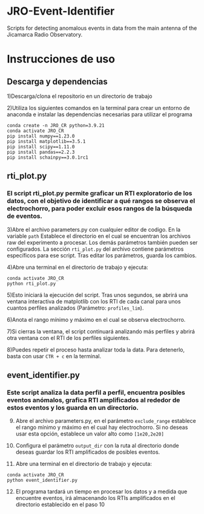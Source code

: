 # JRO-Event-Identifier
Scripts for detecting anomalous events in data from the main antenna of the Jicamarca Radio Observatory.

# Instrucciones de uso

## Descarga y dependencias
1)Descarga/clona el repositorio en un directorio de trabajo 

2)Utiliza los siguientes comandos en la terminal para crear un entorno de anaconda e instalar las dependencias necesarias para utilizar el programa
```
conda create -n JRO_CR python=3.9.21
conda activate JRO_CR
pip install numpy==1.23.0
pip install matplotlib==3.5.1
pip install scipy==1.11.0
pip install pandas==2.2.3
pip install schainpy==3.0.1rc1

```
## rti_plot.py
### El script rti_plot.py permite graficar un RTI exploratorio de los datos, con el objetivo de identificar a qué rangos se observa el electrochorro, para poder excluir esos rangos de la búsqueda de eventos.

3)Abre el archivo parameters.py con cualquier editor de codigo. En la variable `path` Establece el directorio en el cual se encuentran los archivos raw del experimento a procesar. Los demás parámetros también pueden ser configurados. La sección `rti_plot.py` del archivo contiene parámetros específicos para ese script. Tras editar los parámetros, guarda los cambios. 

4)Abre una terminal en el directorio de trabajo y ejecuta:
```
conda activate JRO_CR
python rti_plot.py

```

5)Esto iniciará la ejecución del script. Tras unos segundos, se abrirá una ventana interactiva de matplotlib con los RTI de cada canal para unos cuantos perfiles analizados (Parámetro: `profiles_lim`). 

6)Anota el rango mínimo y máximo en el cual se observa electrochorro.

7)Si cierras la ventana, el script continuará analizando más perfiles y abrirá otra ventana con el RTI de los perfiles siguientes.

8)Puedes repetir el proceso hasta analizar toda la data. Para detenerlo, basta con usar `CTR + c` en la terminal.


## event_identifier.py
### Este script analiza la data perfil a perfil, encuentra posibles eventos anómalos, grafica RTI amplificados al rededor de estos eventos y los guarda en un directorio.

9) Abre el archivo parameters.py, en el parámetro `exclude_range` establece el rango mínimo y máximo en el cual hay electrochorro. Si no deseas usar esta opción, establece un valor alto como `[1e20,2e20]`

10) Configura el parámetro `output_dir` con la ruta al directorio donde deseas guardar los RTI amplificados de posibles eventos. 

11) Abre una terminal en el directorio de trabajo y ejecuta:
```
conda activate JRO_CR
python event_identifier.py

```

12) El programa tardará un tiempo en procesar los datos y a medida que encuentre eventos, irá almacenando los RTIs amplificados en el directorio establecido en el paso 10
